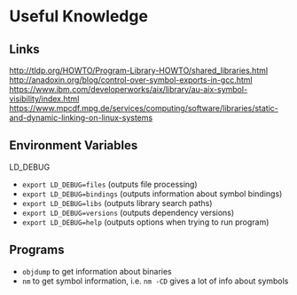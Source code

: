 # Useful Knowledge

## Links

http://tldp.org/HOWTO/Program-Library-HOWTO/shared_libraries.html
http://anadoxin.org/blog/control-over-symbol-exports-in-gcc.html
https://www.ibm.com/developerworks/aix/library/au-aix-symbol-visibility/index.html
https://www.mpcdf.mpg.de/services/computing/software/libraries/static-and-dynamic-linking-on-linux-systems

## Environment Variables

LD_DEBUG

- `export LD_DEBUG=files` (outputs file processing)
- `export LD_DEBUG=bindings` (outputs information about symbol bindings)
- `export LD_DEBUG=libs` (outputs library search paths)
- `export LD_DEBUG=versions` (outputs dependency versions)
- `export LD_DEBUG=help` (outputs options when trying to run program)

## Programs

- `objdump` to get information about binaries
- `nm` to get symbol information, i.e. `nm -CD` gives a lot of info about symbols